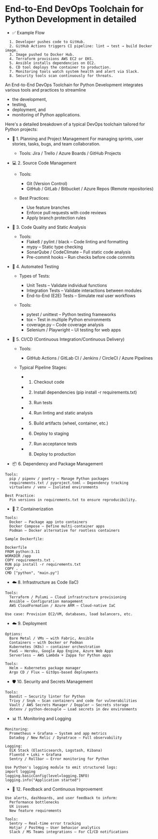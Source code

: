 # End-to-End DevOps Toolchain for Python Development in detailed

- ✅ Example Flow
```
  1. Developer pushes code to GitHub.
  2. GitHub Actions triggers CI pipeline: lint → test → build Docker image.
  3. Image pushed to Docker Hub.
  4. Terraform provisions AWS EC2 or EKS.
  5. Ansible installs dependencies on EC2.
  6. CD tool deploys the container to production.
  7. Monitoring tools watch system health and alert via Slack.
  8. Security tools scan continuously for threats.

```




An End-to-End DevOps Toolchain for Python Development integrates various tools and practices to streamline 
- the development,
- testing,
- deployment, and
- monitoring of Python applications.

Here's a detailed breakdown of a typical DevOps toolchain tailored for Python projects:

- 🔧 1. Planning and Project Management
For managing sprints, user stories, tasks, bugs, and team collaboration.
  - Tools: Jira / Trello / Azure Boards / GitHub Projects
  

- 💻 2. Source Code Management
  - Tools:
    - Git (Version Control)
    - GitHub / GitLab / Bitbucket / Azure Repos (Remote repositories)

  - Best Practices:
    - Use feature branches
    - Enforce pull requests with code reviews
    - Apply branch protection rules

- 🧪 3. Code Quality and Static Analysis
  - Tools:
    - Flake8 / pylint / black – Code linting and formatting
    - mypy – Static type checking
    - SonarQube / CodeClimate – Full static code analysis
    - Pre-commit hooks – Run checks before code commits

- 🧪 4. Automated Testing
  - Types of Tests:
    - Unit Tests – Validate individual functions
    - Integration Tests – Validate interactions between modules
    - End-to-End (E2E) Tests – Simulate real user workflows

  - Tools:
    - pytest / unittest – Python testing frameworks
    - tox – Test in multiple Python environments
    - coverage.py – Code coverage analysis
    - Selenium / Playwright – UI testing for web apps


- 🔁 5. CI/CD (Continuous Integration/Continuous Delivery)
  - Tools:
    - GitHub Actions / GitLab CI / Jenkins / CircleCI / Azure Pipelines

  - Typical Pipeline Stages:
    - 1. Checkout code
    - 2. Install dependencies (pip install -r requirements.txt)
    - 3. Run tests
    - 4. Run linting and static analysis
    - 5. Build artifacts (wheel, container, etc.)
    - 6. Deploy to staging
    - 7. Run acceptance tests
    - 8. Deploy to production

- 📦 6. Dependency and Package Management
```
Tools:
  pip / pipenv / poetry – Manage Python packages
  requirements.txt / pyproject.toml – Dependency tracking
  virtualenv / venv – Isolated environments

Best Practice:
  Pin versions in requirements.txt to ensure reproducibility.
```


- 🐳 7. Containerization
```
Tools:
  Docker – Package app into containers
  Docker Compose – Define multi-container apps
  Podman – Docker alternative for rootless containers

Sample Dockerfile:

Dockerfile
FROM python:3.11
WORKDIR /app
COPY requirements.txt .
RUN pip install -r requirements.txt
COPY . .
CMD ["python", "main.py"]

```


- ☁️ 8. Infrastructure as Code (IaC)
```
Tools:
  Terraform / Pulumi – Cloud infrastructure provisioning
  Ansible – Configuration management
  AWS CloudFormation / Azure ARM – Cloud-native IaC

Use case: Provision EC2/VM, databases, load balancers, etc.
```

- ☁️ 9. Deployment
```
Options:
  Bare Metal / VMs – with Fabric, Ansible
  Containers – with Docker or Podman
  Kubernetes (K8s) – container orchestration
  PaaS – Heroku, Google App Engine, Azure Web Apps
  Serverless – AWS Lambda + Zappa for Python apps

Tools:
  Helm – Kubernetes package manager
  Argo CD / Flux – GitOps-based deployments
```


- 🛡️ 10. Security and Secrets Management
```
Tools:
  Bandit – Security linter for Python
  Trivy / Snyk – Scan containers and code for vulnerabilities
  Vault / AWS Secrets Manager / Doppler – Secrets storage
  dotenv / python-decouple – Load secrets in dev environments

```

- 📊 11. Monitoring and Logging
```
Monitoring:
  Prometheus + Grafana – System and app metrics
  Datadog / New Relic / Dynatrace – Full observability

Logging:
  ELK Stack (Elasticsearch, Logstash, Kibana)
  Fluentd + Loki + Grafana
  Sentry / Rollbar – Error monitoring for Python

Use Python's logging module to emit structured logs:
import logging
logging.basicConfig(level=logging.INFO)
logging.info("Application started")

```

- 🔁 12. Feedback and Continuous Improvement
```
Use alerts, dashboards, and user feedback to inform:
  Performance bottlenecks
  UX issues
  New feature requirements

Tools:
  Sentry – Real-time error tracking
  Hotjar / PostHog – User behavior analytics
  Slack / MS Teams integrations – For CI/CD notifications


```






